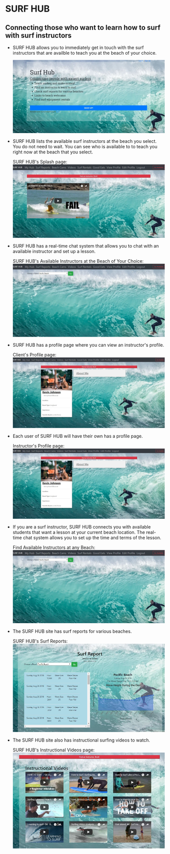 # SURF HUB

## Connecting those who want to learn how to surf with surf instructors

* SURF HUB allows you to immediately get in touch with the surf instructors that are availble to teach you at the beach of your choice.

    ![SURF HUB's Splash page](/client/public/imagesREADME/SplashPage.JPG)

* SURF HUB lists the available surf instructors at the beach you select. You do not need to wait. You can see who is available to to teach you right now at the beach that you select.
    
    SURF HUB's Splash page:
    ![SURF HUB's Available Instructors at the Beach of Your Choice:](/client/public/imagesREADME/ListOfInstructors.JPG)

* SURF HUB has a real-time chat system that allows you to chat with an available instructor and set up a lesson.
    
    SURF HUB's Available Instructors at the Beach of Your Choice:
    ![SURF HUB's Chat page](/client/public/imagesREADME/ChatPage.JPG)

* SURF HUB has a profile page where you can view an instructor's profile.

    Client's Profile page:
    ![Instructor's Profile page](/client/public/imagesREADME/InstructorProfile.JPG)

* Each user of SURF HUB will have their own has a profile page.

    Instructor's Profile page:
    ![User's Profile page](/client/public/imagesREADME/UserProfile.JPG)    

* If you are a surf instructor, SURF HUB connects you with available students that want a lesson at your current beach location. The real-time chat system allows you to set up the time and terms of the lesson.

    Find Available Instructors at any Beach:
    ![Instructor's Chat page](/client/public/imagesREADME/InstructorsChatPage.JPG)    


* The SURF HUB site has surf reports for various beaches.

    SURF HUB's Surf Reports:
    ![SURF HUB's Splash page](/client/public/imagesREADME/SurfReport.JPG)    

* The SURF HUB site also has instructional surfing videos to watch.

    SURF HUB's Instructional Videos page:
    ![SURF HUB's Instructional Videos page](/client/public/imagesREADME/InstructionalVideos.JPG)    
